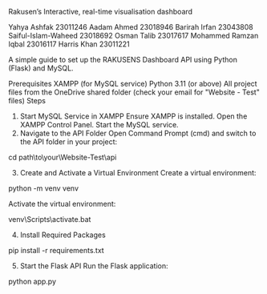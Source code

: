 Rakusen’s Interactive, real-time visualisation dashboard

Yahya Ashfak 23011246
Aadam Ahmed 23018946
Barirah Irfan 23043808
Saiful-Islam-Waheed 23018692
Osman Talib 23017617
Mohammed Ramzan Iqbal 23016117
Harris Khan 23011221

A simple guide to set up the RAKUSENS Dashboard API using Python (Flask) and MySQL.

Prerequisites
XAMPP (for MySQL service)
Python 3.11 (or above)
All project files from the OneDrive shared folder (check your email for "Website - Test" files)
Steps
1. Start MySQL Service in XAMPP
Ensure XAMPP is installed.
Open the XAMPP Control Panel.
Start the MySQL service.
2. Navigate to the API Folder
Open Command Prompt (cmd) and switch to the API folder in your project:

cd path\to\your\Website-Test\api

3. Create and Activate a Virtual Environment
Create a virtual environment:

python -m venv venv

Activate the virtual environment:

venv\Scripts\activate.bat

4. Install Required Packages

pip install -r requirements.txt

5. Start the Flask API
Run the Flask application:

python app.py
